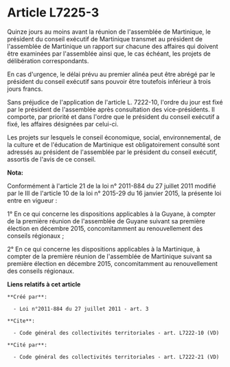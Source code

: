 # Article L7225-3

Quinze jours au moins avant la réunion de l'assemblée de Martinique, le président du conseil exécutif de Martinique transmet
au président de l'assemblée de Martinique un rapport sur chacune des affaires qui doivent être examinées par l'assemblée
ainsi que, le cas échéant, les projets de délibération correspondants. 

En cas d'urgence, le délai prévu au premier alinéa peut être abrégé par le président du conseil exécutif sans pouvoir être
toutefois inférieur à trois jours francs. 

Sans préjudice de l'application de l'article L. 7222-10, l'ordre du jour est fixé par le président de l'assemblée après
consultation des vice-présidents. Il comporte, par priorité et dans l'ordre que le président du conseil exécutif a fixé, les
affaires désignées par celui-ci. 

Les projets sur lesquels le conseil économique, social, environnemental, de la culture et de l'éducation de Martinique est
obligatoirement consulté sont adressés au président de l'assemblée par le président du conseil exécutif, assortis de l'avis
de ce conseil.

**Nota:**

Conformément à l'article 21 de la loi n° 2011-884 du 27 juillet 2011 modifié par le III de l'article 10 de la loi n° 2015-29
du 16 janvier 2015, la présente loi entre en vigueur : 

1° En ce qui concerne les dispositions applicables à la Guyane, à compter de la première réunion de l'assemblée de Guyane
suivant sa première élection en décembre 2015, concomitamment au renouvellement des     conseils régionaux ; 

2° En ce qui concerne les dispositions applicables à la Martinique, à compter de la première réunion de l'assemblée de
Martinique suivant sa première élection en décembre 2015, concomitamment au renouvellement des     conseils régionaux.

**Liens relatifs à cet article**

	**Créé par**:

	  - Loi n°2011-884 du 27 juillet 2011 - art. 3

	**Cite**:

	  - Code général des collectivités territoriales - art. L7222-10 (VD)

	**Cité par**:

	  - Code général des collectivités territoriales - art. L7222-21 (VD)
